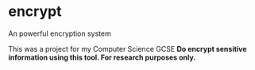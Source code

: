 # encrypt
An powerful encryption system

This was a project for my Computer Science GCSE
__Do encrypt sensitive information using this tool. For research purposes only.__
